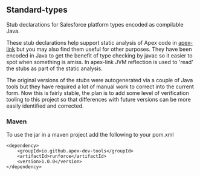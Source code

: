 ## Standard-types

Stub declarations for Salesforce platform types encoded as compilable Java. 

These stub declarations help support static analysis of Apex code in [apex-link](https://github.com/nawforce/apex-link) but you may also find them useful for other purposes. They have been encoded in Java to get the benefit of type checking by javac so it easier to spot when something is amiss. In apex-link JVM reflection is used to 'read' the stubs as part of the static analysis.

The original versions of the stubs were autogenerated via a couple of Java tools but they have required a lot of manual work to correct into the current form. Now this is fairly stable, the plan is to add some level of verification tooling to this project so that differences with future versions can be more easily identified and corrected.  

### Maven
To use the jar in a maven project add the following to your pom.xml

    <dependency>
        <groupId>io.github.apex-dev-tools</groupId>
        <artifactId>runforce</artifactId>
        <version>1.0.0</version>
    </dependency>

